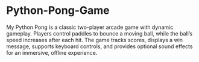 # Python-Pong-Game
My Python Pong is a classic two-player arcade game with dynamic gameplay. Players control paddles to bounce a moving ball, while the ball’s speed increases after each hit. The game tracks scores, displays a win message, supports keyboard controls, and provides optional sound effects for an immersive, offline experience.
